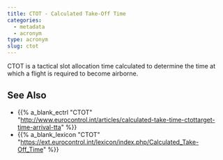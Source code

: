 ```yaml
---
title: CTOT - Calculated Take-Off Time
categories:
  - metadata
  - acronym
type: acronym
slug: ctot
---
```



CTOT is a tactical slot allocation time calculated to determine the time
at which a flight is required to become airborne.

## See Also

* {{% a_blank_ectrl "CTOT" "http://www.eurocontrol.int/articles/calculated-take-time-ctottarget-time-arrival-tta" %}}
* {{% a_blank_lexicon "CTOT" "https://ext.eurocontrol.int/lexicon/index.php/Calculated_Take-Off_Time" %}}
